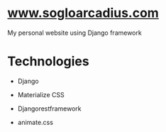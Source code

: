 # www.sogloarcadius.com

My personal website using Django framework

# Technologies

- Django

- Materialize CSS

- Djangorestframework

- animate.css

